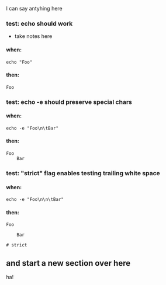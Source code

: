 I can say antyhing here

### test: echo should work
- take notes here
#### when:
	echo "Foo"


#### then:
	Foo
	

### test: echo -e should preserve special chars
#### when:
	echo -e "Foo\n\tBar"


#### then:
	Foo
		Bar
	

### test: "strict" flag enables testing trailing white space
#### when:
	echo -e "Foo\n\n\tBar"


#### then:
	Foo
	
		Bar
	
	# strict

## and start a new section over here
ha!
